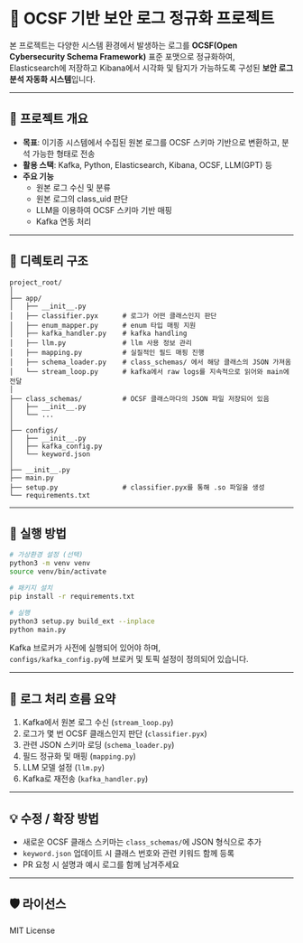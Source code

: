 # 📘 OCSF 기반 보안 로그 정규화 프로젝트

본 프로젝트는 다양한 시스템 환경에서 발생하는 로그를 **OCSF(Open Cybersecurity Schema Framework)** 표준 포맷으로 정규화하여,  
Elasticsearch에 저장하고 Kibana에서 시각화 및 탐지가 가능하도록 구성된 **보안 로그 분석 자동화 시스템**입니다.

---

## 🎯 프로젝트 개요

- **목표**: 이기종 시스템에서 수집된 원본 로그를 OCSF 스키마 기반으로 변환하고, 분석 가능한 형태로 전송
- **활용 스택**: Kafka, Python, Elasticsearch, Kibana, OCSF, LLM(GPT) 등
- **주요 기능**
  - 원본 로그 수신 및 분류
  - 원본 로그의 class_uid 판단
  - LLM을 이용하여 OCSF 스키마 기반 매핑
  - Kafka 연동 처리

---

## 🧩 디렉토리 구조

```
project_root/
│
├── app/
│   ├── __init__.py
│   ├── classifier.pyx      # 로그가 어떤 클래스인지 판단
│   ├── enum_mapper.py      # enum 타입 매핑 지원
│   ├── kafka_handler.py    # kafka handling
│   ├── llm.py              # llm 사용 정보 관리
│   ├── mapping.py          # 실질적인 필드 매핑 진행
│   ├── schema_loader.py    # class_schemas/ 에서 해당 클래스의 JSON 가져옴
│   └── stream_loop.py      # kafka에서 raw logs를 지속적으로 읽어와 main에 전달
│
├── class_schemas/          # OCSF 클래스마다의 JSON 파일 저장되어 있음
│   ├── __init__.py
│   └── ...
│
├── configs/
│   ├── __init__.py
│   ├── kafka_config.py
│   └── keyword.json
│
├── __init__.py
├── main.py
├── setup.py                # classifier.pyx를 통해 .so 파일을 생성
└── requirements.txt
```

---

## 🚀 실행 방법

```bash
# 가상환경 설정 (선택)
python3 -m venv venv
source venv/bin/activate

# 패키지 설치
pip install -r requirements.txt

# 실행
python3 setup.py build_ext --inplace
python main.py
```

Kafka 브로커가 사전에 실행되어 있어야 하며,  
`configs/kafka_config.py`에 브로커 및 토픽 설정이 정의되어 있습니다.

---

## 🔄 로그 처리 흐름 요약

1. Kafka에서 원본 로그 수신 (`stream_loop.py`)
2. 로그가 몇 번 OCSF 클래스인지 판단 (`classifier.pyx`)
3. 관련 JSON 스키마 로딩 (`schema_loader.py`)
4. 필드 정규화 및 매핑 (`mapping.py`)
5. LLM 모델 설정 (`llm.py`)
6. Kafka로 재전송 (`kafka_handler.py`)

---

## 💡 수정 / 확장 방법

- 새로운 OCSF 클래스 스키마는 `class_schemas/`에 JSON 형식으로 추가
- `keyword.json` 업데이트 시 클래스 번호와 관련 키워드 함께 등록
- PR 요청 시 설명과 예시 로그를 함께 남겨주세요

---

## 🛡️ 라이선스

MIT License
